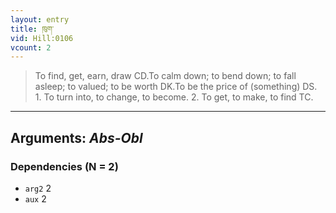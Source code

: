 ```yaml
---
layout: entry
title: ཁུག་
vid: Hill:0106
vcount: 2
---
```

> To find, get, earn, draw CD\.To calm down; to bend down; to fall asleep; to valued; to be worth DK\.To be the price of (something) DS\. 1\. To turn into, to change, to become\. 2\. To get, to make, to find TC\.

---
Arguments: _Abs-Obl_
---

### Dependencies (N = 2)
* `arg2` 2
* `aux` 2
